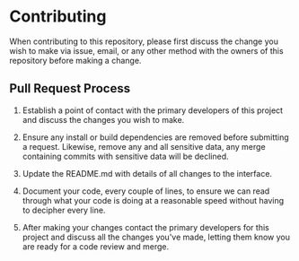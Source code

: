 # Contributing

When contributing to this repository, please first discuss the change you wish to make via issue, email, or any other method with the owners of this repository before making a change.

## Pull Request Process

1. Establish a point of contact with the primary developers of this project and discuss the changes you wish to make.

2. Ensure any install or build dependencies are removed before submitting a request. Likewise, remove any and all sensitive data, any merge containing commits with sensitive data will be declined.

3. Update the README.md with details of all changes to the interface.

4. Document your code, every couple of lines, to ensure we can read through what your code is doing at a reasonable speed without having to decipher every line.

5. After making your changes contact the primary developers for this project and discuss all the changes you've made, letting them know you are ready for a code review and merge.